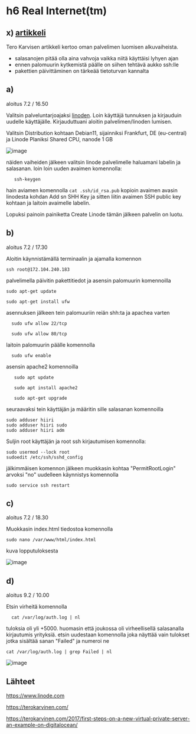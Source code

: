 # h6 Real Internet(tm)

## x) [artikkeli](https://terokarvinen.com/2017/first-steps-on-a-new-virtual-private-server-an-example-on-digitalocean/)

Tero Karvisen artikkeli kertoo oman palvelimen luomisen alkuvaiheista.

- salasanojen pitää olla aina vahvoja vaikka niitä käyttäisi lyhyen ajan
- ennen palomuurin kytkemistä päälle on siihen tehtävä aukko ssh:lle
- pakettien päivittäminen on tärkeää tietoturvan kannalta

## a)

aloitus 7.2 / 16.50

Valitsin palveluntarjoajaksi [linoden](https://www.linode.com). Loin käyttäjä tunnuksen ja kirjauduin uudelle käyttäjälle. Kirjauduttuani aloitin palvelimen/linoden lumisen.

Valitsin Distribution kohtaan Debian11, sijainniksi Frankfurt, DE (eu-central) ja Linode Planiksi Shared CPU, nanode 1 GB

![image](https://user-images.githubusercontent.com/112497423/217285617-3df29965-e497-4ddc-971d-6a4a50545298.png)
 
näiden vaiheiden jälkeen valitsin linode palvelimelle haluamani labelin ja salasanan.
loin loin uuden avaimen komennolla:

       ssh-keygen
       
hain aviamen komennolla ` cat .ssh/id_rsa.pub ` kopioin avaimen avasin linodesta kohdan Add sn SHH Key ja sitten liitin avaimen SSH public key kohtaan ja laitoin avaimelle labelin.

Lopuksi painoin painiketta Create Linode tämän jälkeen palvelin on luotu.

## b)

aloitus 7.2 / 17.30

Aloitin käynnistämällä terminaalin ja ajamalla komennon 

    ssh root@172.104.240.183

palvelimella päivitin pakettitiedot ja asensin palomuurin komennoilla

    sudo apt-get update
    
    sudo apt-get install ufw
    
asennuksen jälkeen tein palomuuriin reiän shh:ta ja apachea varten

      sudo ufw allow 22/tcp
      
      sudo ufw allow 80/tcp
      
laitoin palomuurin päälle komennolla 

      sudo ufw enable
      
asensin apache2 komennoilla 
       
       sudo apt update 
       
       sudo apt install apache2
       
       sudo apt-get upgrade
       
seuraavaksi tein käyttäjän ja määritin sille salasanan komennoilla 

    sudo adduser hiiri
    sudo adduser hiiri sudo
    sudo adduser hiiri adm
    
Suljin root käyttäjän ja root ssh kirjautumisen komennolla: 

    sudo usermod --lock root
    sudoedit /etc/ssh/sshd_config
    
jälkimmäisen komennon jälkeen muokkasin kohtaa "PermitRootLogin"  arvoksi "no"
uudelleen käynnistys komennolla

    sudo service ssh restart


## c)

aloitus 7.2 / 18.30

Muokkasin index.html tiedostoa komennolla

    sudo nano /var/www/html/index.html
    
kuva lopputuloksesta

![image](https://user-images.githubusercontent.com/112497423/217325901-9362e08e-4fc5-4712-8995-f0bf2f6c2d81.png)

## d) 

aloitus 9.2 / 10.00

Etsin virheitä komennolla 

      cat /var/log/auth.log | nl

tuloksia oli yli +5000. huomasin että joukossa oli virheellisellä salasanalla kirjautumis yrityksiä. etsin uudestaan komennolla joka näyttää vain tulokset jotka sisältää sanan "Failed" ja numeroi ne 

    cat /var/log/auth.log | grep Failed | nl

![image](https://user-images.githubusercontent.com/112497423/217772243-bb75d1e9-32bb-4caa-9097-06dcf662c93c.png)


## Lähteet

https://www.linode.com

https://terokarvinen.com/

https://terokarvinen.com/2017/first-steps-on-a-new-virtual-private-server-an-example-on-digitalocean/

